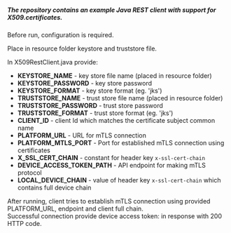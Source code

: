 ##### The repository contains an example Java REST client with support for X509.certificates.  

Before run, configuration is required. 

Place in resource folder keystore and truststore file. 

In X509RestClient.java provide:


* **KEYSTORE_NAME** -  key store file name (placed in resource folder)  
* **KEYSTORE_PASSWORD** - key store password
* **KEYSTORE_FORMAT** - key store format (eg. 'jks')  
* **TRUSTSTORE_NAME** - trust store file name (placed in resource folder)  
* **TRUSTSTORE_PASSWORD** - trust store password  
* **TRUSTSTORE_FORMAT** - trust store format (eg. 'jks')  
* **CLIENT_ID** - client Id which matches the certificate subject common name  
* **PLATFORM_URL** - URL for mTLS connection
* **PLATFORM_MTLS_PORT** - Port for established mTLS connection using certificates
* **X_SSL_CERT_CHAIN** - constant for header key `x-ssl-cert-chain`
* **DEVICE_ACCESS_TOKEN_PATH** - API endpoint for making mTLS protocol
* **LOCAL_DEVICE_CHAIN** - value of header key `x-ssl-cert-chain` which contains full device chain


After running, client tries to establish mTLS connection using provided PLATFORM_URL, endpoint and client full chain.  
Successful connection provide device access token: in response with 200 HTTP code.